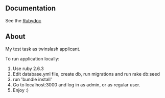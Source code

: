 ## Documentation

See the [Rubydoc](https://rubydoc.info/github/showthreadx/twinslash_test/master)

## About

My test task as twinslash applicant.

To run application locally:
1) Use ruby 2.6.3
2) Edit database.yml file, create db, run migrations and run rake db:seed
3) run 'bundle install'
4) Go to localhost:3000 and log in as admin, or as regular user.
5) Enjoy :)


